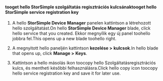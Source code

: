 #### <a name="tooget-hello-storsimple-service-registration-key"></a><span data-ttu-id="15d24-101">tooget hello StorSimple szolgáltatás regisztrációs kulcsának</span><span class="sxs-lookup"><span data-stu-id="15d24-101">tooget hello StorSimple service registration key</span></span>

1.  <span data-ttu-id="15d24-102">A hello **StorSimple Device Manager** panelen kattintson a létrehozott hello szolgáltatást.</span><span class="sxs-lookup"><span data-stu-id="15d24-102">On hello **StorSimple Device Manager** blade, click hello service that you created.</span></span> <span data-ttu-id="15d24-103">Ekkor megnyílik egy új panel toohello jobbra fel.</span><span class="sxs-lookup"><span data-stu-id="15d24-103">This opens up a new blade toohello right.</span></span>

2.  <span data-ttu-id="15d24-104">A megnyitott hello paneljén kattintson **kezelése &gt;**  **kulcsok**.</span><span class="sxs-lookup"><span data-stu-id="15d24-104">In hello blade that opens up, click **Manage &gt;** **Keys**.</span></span>

3.  <span data-ttu-id="15d24-105">Kattintson a hello másolás ikon toocopy hello Szolgáltatásregisztrációs kulcs, és mentheti későbbi felhasználásra.</span><span class="sxs-lookup"><span data-stu-id="15d24-105">Click hello copy icon toocopy hello service registration key and save it for later use.</span></span>
